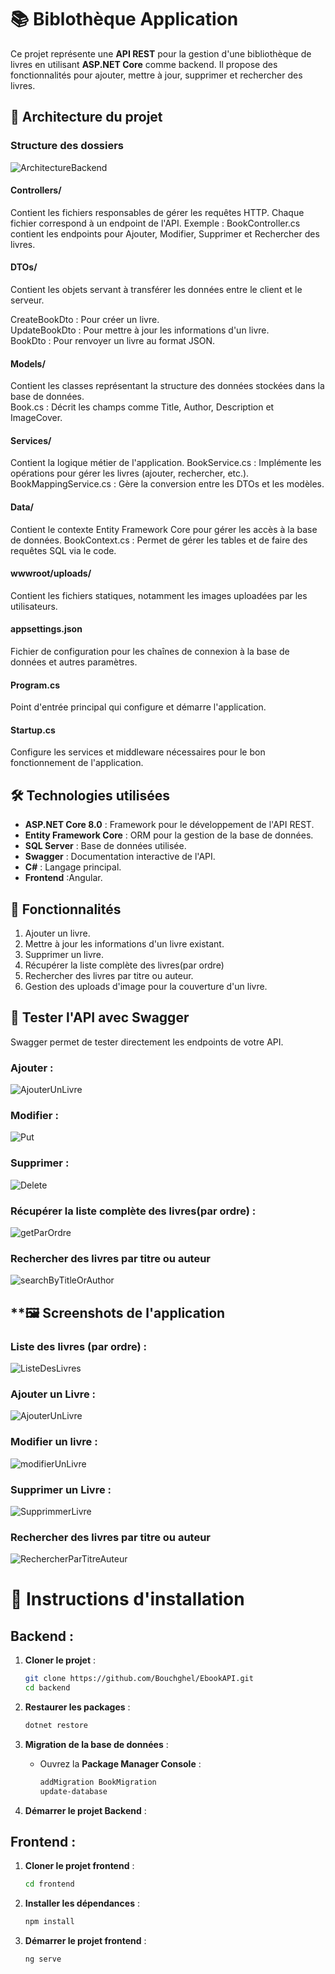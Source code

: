 # 📚 **Biblothèque Application**

Ce projet représente une **API REST** pour la gestion d'une bibliothèque de livres en utilisant **ASP.NET Core** comme backend. Il propose des fonctionnalités pour ajouter, mettre à jour, supprimer et rechercher des livres.


## **📂 Architecture du projet**

### **Structure des dossiers**

![ArchitectureBackend](https://github.com/user-attachments/assets/dcccc07c-7aae-4220-aa1c-d74831678b7a)

#### Controllers/

Contient les fichiers responsables de gérer les requêtes HTTP.
Chaque fichier correspond à un endpoint de l'API.
Exemple : BookController.cs contient les endpoints pour Ajouter, Modifier, Supprimer et Rechercher des livres.
#### DTOs/

Contient les objets servant à transférer les données entre le client et le serveur.  

CreateBookDto : Pour créer un livre.  
UpdateBookDto : Pour mettre à jour les informations d'un livre.  
BookDto : Pour renvoyer un livre au format JSON.  

#### Models/  
  
Contient les classes représentant la structure des données stockées dans la base de données.  
Book.cs : Décrit les champs comme Title, Author, Description et ImageCover.  
  
#### Services/  

Contient la logique métier de l'application.
BookService.cs : Implémente les opérations pour gérer les livres (ajouter, rechercher, etc.).  
BookMappingService.cs : Gère la conversion entre les DTOs et les modèles.  
  
#### Data/

Contient le contexte Entity Framework Core pour gérer les accès à la base de données.
BookContext.cs : Permet de gérer les tables et de faire des requêtes SQL via le code.
  
#### wwwroot/uploads/

Contient les fichiers statiques, notamment les images uploadées par les utilisateurs.
  
#### appsettings.json

Fichier de configuration pour les chaînes de connexion à la base de données et autres paramètres.
  
#### Program.cs

Point d'entrée principal qui configure et démarre l'application.
 
#### Startup.cs

Configure les services et middleware nécessaires pour le bon fonctionnement de l'application.

## **🛠️ Technologies utilisées**

- **ASP.NET Core 8.0** : Framework pour le développement de l'API REST.
- **Entity Framework Core** : ORM pour la gestion de la base de données.
- **SQL Server** : Base de données utilisée.
- **Swagger** : Documentation interactive de l'API.
- **C#** : Langage principal.
- **Frontend** :Angular.

## **🚀 Fonctionnalités**

1. Ajouter un livre.
2. Mettre à jour les informations d'un livre existant.
3. Supprimer un livre.
4. Récupérer la liste complète des livres(par ordre)
5. Rechercher des livres par titre ou auteur.
6. Gestion des uploads d'image pour la couverture d'un livre.

## **🧪 Tester l'API avec Swagger**

Swagger permet de tester directement les endpoints de votre API.  

### Ajouter :
![AjouterUnLivre](https://github.com/user-attachments/assets/8442c2fa-59a9-43f9-be2b-5b506d55457a)  
### Modifier :  
![Put](https://github.com/user-attachments/assets/339b1b0c-1207-4597-a4e6-9a4d000ca620)  
### Supprimer :  
![Delete](https://github.com/user-attachments/assets/9e5de054-043a-4b34-8ef2-ed12f7dda47c)  
### Récupérer la liste complète des livres(par ordre) : 
![getParOrdre](https://github.com/user-attachments/assets/9d620f9a-1005-40c2-8250-16ac7c4065cc)  
### Rechercher des livres par titre ou auteur  
![searchByTitleOrAuthor](https://github.com/user-attachments/assets/56afcd96-1dd7-49ac-988b-8876b6a8d462)

## **🖼️ Screenshots de l'application
### Liste des livres (par ordre) :  
![ListeDesLivres](https://github.com/user-attachments/assets/e7ba2b11-fa21-4421-b8e9-2d7fae12a2f6)  
### Ajouter un Livre :  
![AjouterUnLivre](https://github.com/user-attachments/assets/df008830-bcf7-4286-8bf7-8c634edcfd6e)  
### Modifier un livre :  
![modifierUnLivre](https://github.com/user-attachments/assets/7304d239-8214-4ba5-8ed8-d9546c2a78b5)  
### Supprimer un Livre :  
![SupprimmerLivre](https://github.com/user-attachments/assets/e95e135f-a1d2-4284-bc78-ff8019a32647)  
### Rechercher des livres par titre ou auteur 
![RechercherParTitreAuteur](https://github.com/user-attachments/assets/1f41b13d-41e0-4b9f-80ec-220fb70d56f1)  

# 🚀 Instructions d'installation

## Backend : 

1. **Cloner le projet** :
    ```bash
    git clone https://github.com/Bouchghel/EbookAPI.git
    cd backend
    ```

2. **Restaurer les packages** :
    ```bash
    dotnet restore
    ```

3. **Migration de la base de données** :
    - Ouvrez la **Package Manager Console** :
      ```bash
      addMigration BookMigration
      update-database  
      ```

4. **Démarrer le projet Backend** :

## Frontend :

1. **Cloner le projet frontend** :
    ```bash
    cd frontend
    ```

2. **Installer les dépendances** :
    ```bash
    npm install
    ```

3. **Démarrer le projet frontend** :
    ```bash
    ng serve
    ```


